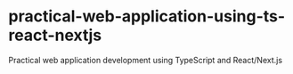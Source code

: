 # practical-web-application-using-ts-react-nextjs
Practical web application development using TypeScript and React/Next.js
